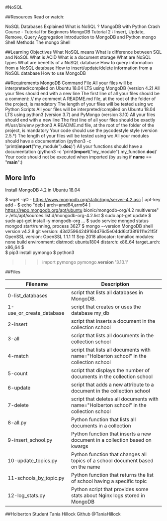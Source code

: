 #NoSQL

##Resources
Read or watch:

NoSQL Databases Explained
What is NoSQL ?
MongoDB with Python Crash Course - Tutorial for Beginners
MongoDB Tutorial 2 : Insert, Update, Remove, Query
Aggregation
Introduction to MongoDB and Python
mongo Shell Methods
The mongo Shell

##Learning Objectives
What NoSQL means
What is difference between SQL and NoSQL
What is ACID
What is a document storage
What are NoSQL types
What are benefits of a NoSQL database
How to query information from a NoSQL database
How to insert/update/delete information from a NoSQL database
How to use MongoDB

##Requirements
MongoDB Command File
All your files will be interpreted/compiled on Ubuntu 18.04 LTS using MongoDB (version 4.2)
All your files should end with a new line
The first line of all your files should be a comment: // my comment
A README.md file, at the root of the folder of the project, is mandatory
The length of your files will be tested using wc
Python Scripts
All your files will be interpreted/compiled on Ubuntu 18.04 LTS using python3 (version 3.7) and PyMongo (version 3.10)
All your files should end with a new line
The first line of all your files should be exactly #!/usr/bin/env python3
A README.md file, at the root of the folder of the project, is mandatory
Your code should use the pycodestyle style (version 2.5.*)
The length of your files will be tested using wc
All your modules should have a documentation (python3 -c 'print(__import__("my_module").__doc__)')
All your functions should have a documentation (python3 -c 'print(__import__("my_module").my_function.__doc__)'
Your code should not be executed when imported (by using if __name__ == "__main__":)
## More Info
Install MongoDB 4.2 in Ubuntu 18.04

$ wget -qO - https://www.mongodb.org/static/pgp/server-4.2.asc | apt-key add -
$ echo "deb [ arch=amd64,arm64 ] https://repo.mongodb.org/apt/ubuntu bionic/mongodb-org/4.2 multiverse" > /etc/apt/sources.list.d/mongodb-org-4.2.list
$ sudo apt-get update
$ sudo apt-get install -y mongodb-org
...
$  sudo service mongod status
mongod start/running, process 3627
$ mongo --version
MongoDB shell version v4.2.8
git version: 43d25964249164d76d5e04dd6cf38f6111e21f5f
OpenSSL version: OpenSSL 1.1.1  11 Sep 2018
allocator: tcmalloc
modules: none
build environment:
    distmod: ubuntu1804
    distarch: x86_64
    target_arch: x86_64
$  
$ pip3 install pymongo
$ python3
>>> import pymongo
>>> pymongo.__version__
'3.10.1'

##Files

|Filename| Description|
|--------|------------|
|0-list_databases | script that lists all databases in MongoDB.|
|1-use_or_create_database | script that creates or uses the database my_db|
|2-insert | script that inserts a document in the collection school|
|3-all | script that lists all documents in the collection school|
|4-match | script that lists all documents with name="Holberton school" in the collection school|
|5-count | script that displays the number of documents in the collection school|
|6-update | script that adds a new attribute to a document in the collection school|
|7-delete | script that deletes all documents with name="Holberton school" in the collection school|
|8-all.py | Python function that lists all documents in a collection|
|9-insert_school.py |  Python function that inserts a new document in a collection based on kwargs|
|10-update_topics.py | Python function that changes all topics of a school document based on the name|
|11-schools_by_topic.py |  Python function that returns the list of school having a specific topic|
|12-log_stats.py | Python script that provides some stats about Nginx logs stored in MongoDB|

##Holberton Student
Tania Hillock
Github @TaniaHillock